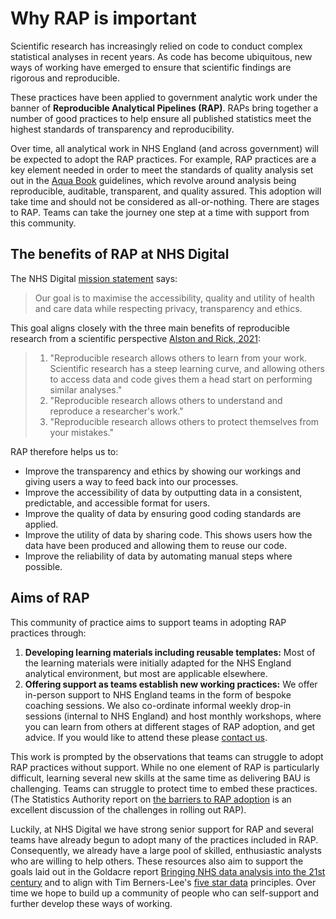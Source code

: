# Why RAP is important

Scientific research has increasingly relied on code to conduct complex statistical analyses in recent years. As code has become ubiquitous, new ways of working have emerged to ensure that scientific findings are rigorous and reproducible.

These practices have been applied to government analytic work under the banner of **Reproducible Analytical Pipelines (RAP)**. RAPs bring together a number of good practices to help ensure all published statistics meet the highest standards of transparency and reproducibility.

Over time, all analytical work in NHS England (and across government) will be expected to adopt the RAP practices. For example, RAP practices are a key element needed in order to meet the standards of quality analysis set out in the [Aqua Book](https://www.gov.uk/government/publications/the-aqua-book-guidance-on-producing-quality-analysis-for-government) guidelines, which revolve around analysis being reproducible, auditable, transparent, and quality assured. This adoption will take time and should not be considered as all-or-nothing. There are stages to RAP. Teams can take the journey one step at a time with support from this community.

## The benefits of RAP at NHS Digital

The NHS Digital [mission statement](https://digital.nhs.uk/about-nhs-digital/corporate-information-and-documents/our-strategy) says:

> Our goal is to maximise the accessibility, quality and utility of health and care data while respecting privacy, transparency and ethics.

This goal aligns closely with the three main benefits of reproducible research from a scientific perspective [Alston and Rick, 2021](https://esajournals.onlinelibrary.wiley.com/doi/full/10.1002/bes2.1801):

> 1. "Reproducible research allows others to learn from your work. Scientific research has a steep learning curve, and allowing others to access data and code gives them a head start on performing similar analyses."
> 2. "Reproducible research allows others to understand and reproduce a researcher's work."
> 3. "Reproducible research allows others to protect themselves from your mistakes."

RAP therefore helps us to:

- Improve the transparency and ethics by showing our workings and giving users a way to feed back into our processes.
- Improve the accessibility of data by outputting data in a consistent, predictable, and accessible format for users.
- Improve the quality of data by ensuring good coding standards are applied.
- Improve the utility of data by sharing code. This shows users how the data have been produced and allowing them to reuse our code.
- Improve the reliability of data by automating manual steps where possible.

## Aims of RAP

This community of practice aims to support teams in adopting RAP practices through:

1. **Developing learning materials including reusable templates:**
   Most of the learning materials were initially adapted for the NHS England analytical environment, but most are applicable elsewhere.
2. **Offering support as teams establish new working practices:**
   We offer in-person support to NHS England teams in the form of bespoke coaching sessions. We also co-ordinate informal weekly drop-in sessions (internal to NHS England) and host monthly workshops, where you can learn from others at different stages of RAP adoption, and get advice. If you would like to attend these please [contact us](mailto:england.rapchampions@nhs.net).

This work is prompted by the observations that teams can struggle to adopt RAP practices without support. While no one element of RAP is particularly difficult, learning several new skills at the same time as delivering BAU is challenging. Teams can struggle to protect time to embed these practices. (The Statistics Authority report on [the barriers to RAP adoption](https://osr.statisticsauthority.gov.uk/publication/reproducible-analytical-pipelines-overcoming-barriers-to-adoption/) is an excellent discussion of the challenges in rolling out RAP).

Luckily, at NHS Digital we have strong senior support for RAP and several teams have already begun to adopt many of the practices included in RAP. Consequently, we already have a large pool of skilled, enthusiastic analysts who are willing to help others. These resources also aim to support the goals laid out in the Goldacre report [Bringing NHS data analysis into the 21st century](https://journals.sagepub.com/doi/10.1177/0141076820930666) and to align with Tim Berners-Lee's [five star data](https://5stardata.info/en/) principles. Over time we hope to build up a community of people who can self-support and further develop these ways of working.
